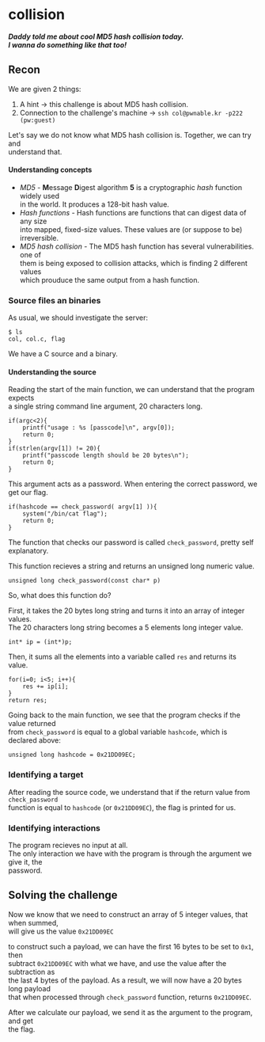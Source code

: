 # collision

***Daddy told me about cool MD5 hash collision today.</br>
I wanna do something like that too!***

## Recon

We are given 2 things:

1. A hint -> this challenge is about MD5 hash collision.
1. Connection to the challenge's machine -> `ssh col@pwnable.kr -p222 (pw:guest)`

Let's say we do not know what MD5 hash collision is. Together, we can try and</br>
understand that.

#### Understanding concepts

* *MD5* - **M**essage **D**igest algorithm **5** is a cryptographic *hash* function widely used</br>
in the world. It produces a 128-bit hash value.
* *Hash functions* - Hash functions are functions that can digest data of any size</br>
into mapped, fixed-size values. These values are (or suppose to be) irreversible.
* *MD5 hash collision* - The MD5 hash function has several vulnerabilities. one of</br>
them is being exposed to collision attacks, which is finding 2 different values</br>
which prouduce the same output from a hash function.

### Source files an binaries

As usual, we should investigate the server:

	$ ls
	col, col.c, flag

We have a C source and a binary.

#### Understanding the source

Reading the start of the main function, we can understand that the program expects</br>
a single string command line argument, 20 characters long.

	if(argc<2){
		printf("usage : %s [passcode]\n", argv[0]);
		return 0;
	}
	if(strlen(argv[1]) != 20){
		printf("passcode length should be 20 bytes\n");
		return 0;
	}

This argument acts as a password. When entering the correct password, we get our flag.

	if(hashcode == check_password( argv[1] )){
		system("/bin/cat flag");
		return 0;
	}

The function that checks our password is called `check_password`, pretty self explanatory.

This function recieves a string and returns an unsigned long numeric value.

	unsigned long check_password(const char* p)

So, what does this function do?

First, it takes the 20 bytes long string and turns it into an array of integer values.</br>
The 20 characters long string becomes a 5 elements long integer value.

	int* ip = (int*)p;

Then, it sums all the elements into a variable called `res` and returns its value.

	for(i=0; i<5; i++){
		res += ip[i];
	}
	return res;

Going back to the main function, we see that the program checks if the value returned</br>
from `check_password` is equal to a global variable `hashcode`, which is declared above:

	unsigned long hashcode = 0x21DD09EC;

### Identifying a target

After reading the source code, we understand that if the return value from `check_password`</br>
function is equal to `hashcode` (or `0x21DD09EC`), the flag is printed for us.

### Identifying interactions

The program recieves no input at all.</br>
The only interaction we have with the program is through the argument we give it, the</br>password.

## Solving the challenge

Now we know that we need to construct an array of 5 integer values, that when summed,</br>
will give us the value `0x21DD09EC`

to construct such a payload, we can have the first 16 bytes to be set to `0x1`, then</br>
subtract `0x21DD09EC` with what we have, and use the value after the subtraction as</br>
the last 4 bytes of the payload. As a result, we will now have a 20 bytes long payload</br>that when processed through `check_password` function, returns `0x21DD09EC`.

After we calculate our payload, we send it as the argument to the program, and get</br>
the flag.